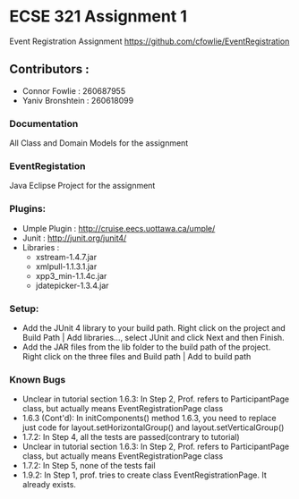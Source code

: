 ECSE 321 Assignment 1
====
Event Registration Assignment
https://github.com/cfowlie/EventRegistration

## Contributors :  
- Connor Fowlie :  260687955
- Yaniv Bronshtein : 260618099

### Documentation
All Class and Domain Models for the assignment

### EventRegistation
Java Eclipse Project for the assignment

### Plugins:
- Umple Plugin : http://cruise.eecs.uottawa.ca/umple/
- Junit : http://junit.org/junit4/
- Libraries : 
	- xstream-1.4.7.jar
	- xmlpull-1.1.3.1.jar
	- xpp3_min-1.1.4c.jar
	- jdatepicker-1.3.4.jar

### Setup:
- Add the JUnit 4 library to your build path. Right click on the project and Build Path | Add libraries…​, select JUnit and click Next and then Finish.
- Add the JAR files from the lib folder to the build path of the project. Right click on the three files and Build path | Add to build path

### Known Bugs
- Unclear in tutorial section 1.6.3: In Step 2, Prof. refers to ParticipantPage class, but actually means EventRegistrationPage class
- 1.6.3 (Cont'd): In initComponents() method 1.6.3, you need to replace just code for layout.setHorizontalGroup() and layout.setVerticalGroup()
- 1.7.2: In Step 4, all the tests are passed(contrary to tutorial)
- Unclear in tutorial section 1.6.3: In Step 2, Prof. refers to ParticipantPage class, but actually means EventRegistrationPage class
- 1.7.2: In Step 5, none of the tests fail
- 1.9.2: In Step 1, prof. tries to create class EventRegistrationPage. It already exists.
